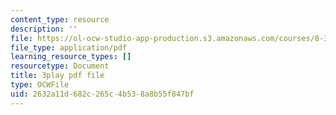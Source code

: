 ```yaml
---
content_type: resource
description: ''
file: https://ol-ocw-studio-app-production.s3.amazonaws.com/courses/8-333-statistical-mechanics-i-statistical-mechanics-of-particles-fall-2013/2632a11d682c265c4b538a8b55f847bf_I_LcUur7quE.pdf
file_type: application/pdf
learning_resource_types: []
resourcetype: Document
title: 3play pdf file
type: OCWFile
uid: 2632a11d-682c-265c-4b53-8a8b55f847bf
---
```

